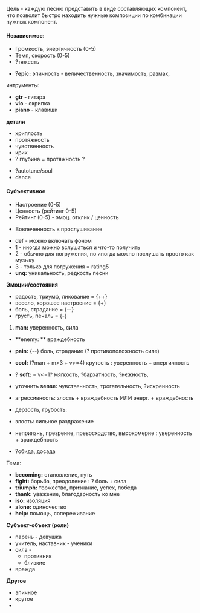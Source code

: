 Цель - каждую песню представить в виде составляющих компонент, что позволит быстро находить нужные композиции по комбинации нужных компонент.

#### Независимое:

* Громкость, энергичность \(0-5\)
* Темп, скорость \(0-5\)
* ?тяжесть
- ?**epic:** эпичность - величественность, значимость, размах, 

интрументы:
- **gtr** - гитара
- **vio** - скрипка
- **piano** - клавиши

**детали**

* хриплость
* протяжность
* чувственность
* крик
* ? глубина = протяжность ?
- ?autotune/soul
- dance

#### Субъективное

- Настроение \(0-5\)
- Ценность \(рейтинг 0-5\)
- Рейтинг (0-5) - эмоц. отклик / ценность
* Вовлеченность в прослушивание
 - def - можно включать фоном
 - 1 - иногда можно вслушаться и что-то получить
 - 2 - обычно для погружения, но иногда можно послушать просто как музыку
 - 3 - только для погружения = rating5
- **unq:** уникальность, редкость песни


**Эмоции/состояния**

* радость, триумф, ликование = {++}
* весело, хорошее настроение = {+}
* боль, страдание = {--}
* грусть, печаль = {-}


1. **man:** уверенность, сила
- **enemy: ** враждебность
- **pain:** {--} боль, страдание (? противоположность силе)
- **cool:** (?man + m>3 + v>=4) крутость : уверенность + энергичность
- ? **soft:** = v<=1? мягкость, ?бархатность, ?нежность, 
- уточнить **sense:** чувственность, трогательность, ?искренность


- агрессивность: злость + враждебность ИЛИ энерг. + враждебность
- дерзость, грубость: 
- злость: сильное раздражение
- неприязнь, презрение, превосходство, высокомерие : уверенность + враждебность


- ?обида, досада


Тема:
- **becoming:** становление, путь
- **fight:** борьба, преодоление : ? боль + сила
- **triumph:** торжество, признание, успех, победа
- **thank:** уважение, благодарность ко мне
- **iso:** изоляция
- **alone:** одиночество
- **help:** помощь, сопереживание



**Субъект-объект \(роли\)**

* парень - девушка
* учитель, наставник - ученики
* сила - 
  * противник
  * близкие
* вражда

**Другое**

* эпичное
* крутое
* 


